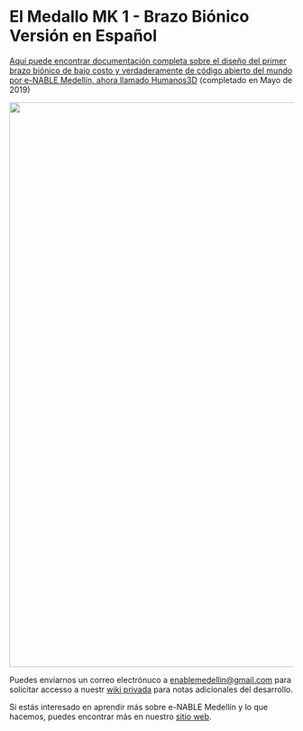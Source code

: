 # El Medallo MK 1 - Brazo Biónico Versión en Español

[Aquí puede encontrar documentación completa sobre el diseño del primer brazo biónico de bajo costo y verdaderamente de código abierto del mundo por e-NABLE Medellín, ahora llamado Humanos3D](https://github.com/enable-medellin/El-medallo-bionic-arm-espanol/wiki) (completado en Mayo de 2019)


<img src="https://github.com/enable-medellin/El-Medallo-Bionic-Arm/blob/master/wiki_images/El-Medallo%20assembly%20small.png" width="1000" align="middle"> 

Puedes enviarnos un correo electrónuco a enablemedellin@gmail.com para solicitar accesso a nuestr [wiki privada](https://github.com/enable-medellin/robotic-arm/wiki) para notas adicionales del desarrollo.

Si estás interesado en aprendir más sobre e-NABLE Medellín y lo que hacemos, puedes encontrar más en nuestro [sitio web](https://e-nablemedellin.com/en/home/).

